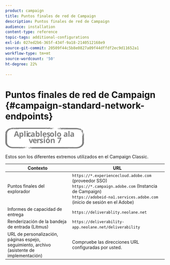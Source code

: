 ```yaml
---
product: campaign
title: Puntos finales de red de Campaign
description: Puntos finales de red de Campaign
audience: installation
content-type: reference
topic-tags: additional-configurations
exl-id: 027ed2b6-365f-434f-9a18-2140512168e9
source-git-commit: 20509f44c5b8e0827a09f44dffdf2ec9d11652a1
workflow-type: tm+mt
source-wordcount: '50'
ht-degree: 22%

---
```


# Puntos finales de red de Campaign {#campaign-standard-network-endpoints}

![](../../assets/v7-only.svg)

Estos son los diferentes extremos utilizados en el Campaign Classic.

| Contexto | URL |
|--- |--- |
| Puntos finales del explorador | `https://*.experiencecloud.adobe.com` (proveedor SSO)<br>`https://*.campaign.adobe.com` (Instancia de Campaign)<br>`https://adobeid-na1.services.adobe.com` (inicio de sesión en el Adobe) |
| Informes de capacidad de entrega | `https://deliverablity.neolane.net` |
| Renderización de la bandeja de entrada (Litmus) | `https://deliverability-app.neolane.net/deliverability` |
| URL de personalización, páginas espejo, seguimiento, archivo (asistente de implementación) | Compruebe las direcciones URL configuradas por usted. |
